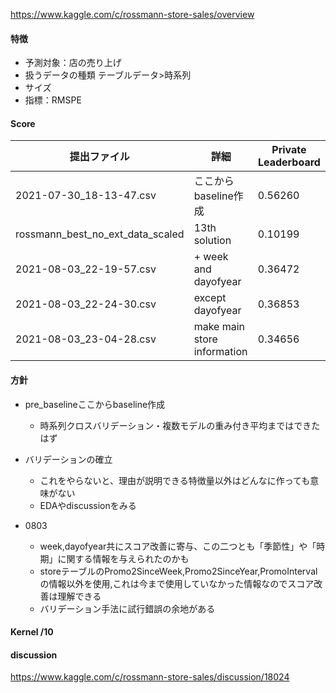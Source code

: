 https://www.kaggle.com/c/rossmann-store-sales/overview

#### 特徴

- 予測対象：店の売り上げ
- 扱うデータの種類 テーブルデータ>時系列
- サイズ
- 指標：RMSPE



#### Score

|       提出ファイル       |       詳細       |       Private Leaderboard       |
| ---------------------- | ---------------------- | ---------------------- |
|  2021-07-30_18-13-47.csv  |  ここからbaseline作成  | 0.56260 |
|  rossmann_best_no_ext_data_scaled  |  13th solution  | 0.10199 |
|  2021-08-03_22-19-57.csv  |  + week and dayofyear  | 0.36472 |
|  2021-08-03_22-24-30.csv  |  except dayofyear  | 0.36853 |
|  2021-08-03_23-04-28.csv  |  make main store information | 0.34656 |


#### 方針
- pre_baselineここからbaseline作成
    - 時系列クロスバリデーション・複数モデルの重み付き平均まではできたはず
- バリデーションの確立
    - これをやらないと、理由が説明できる特徴量以外はどんなに作っても意味がない
    - EDAやdiscussionをみる

- 0803
    - week,dayofyear共にスコア改善に寄与、この二つとも「季節性」や「時期」に関する情報を与えられたのかも
    - storeテーブルのPromo2SinceWeek,Promo2SinceYear,PromoIntervalの情報以外を使用,これは今まで使用していなかった情報なのでスコア改善は理解できる
    - バリデーション手法に試行錯誤の余地がある


#### Kernel /10
<!-- my-15th-solution-features-mainly-using-bigquery -->

#### discussion
https://www.kaggle.com/c/rossmann-store-sales/discussion/18024